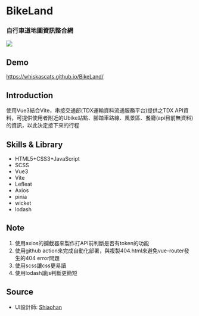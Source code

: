 # BikeLand

### 自行車道地圖資訊整合網
![](https://i.imgur.com/0hgmdK1.jpg)

## Demo
https://whiskascats.github.io/BikeLand/

## Introduction
使用Vue3結合Vite，串接交通部(TDX運輸資料流通服務平台)提供之TDX API資料，可提供使用者附近的Ubike站點、腳踏車路線、風景區、餐廳(api目前無資料)的資訊，以此決定接下來的行程

## Skills & Library
* HTML5+CSS3+JavaScript
* SCSS
* Vue3
* Vite
* Lefleat
* Axios
* pinia
* wicket
* lodash

## Note
1. 使用axios的攔截器來製作打API前判斷是否有token的功能
2. 使用github action來完成自動化部署，與複製404.html來避免vue-router發生的404 error問題
3. 使用scss讓css更易讀
4. 使用lodash讓js判斷更簡短

## Source
* UI設計師: [Shiaohan](https://www.behance.net/hsiaohan)